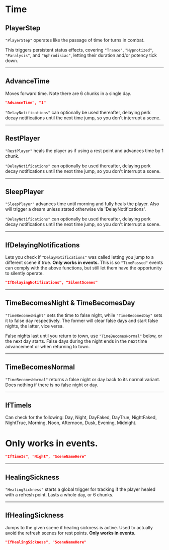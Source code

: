 # Time
## PlayerStep
`"PlayerStep"` operates like the passage of time for turns in combat.

This triggers persistent status effects, covering `"Trance"`,
`"Hypnotized"`, `"Paralysis"`, and `"Aphrodisiac"`, letting their
duration and/or potency tick down.

------------------------------------------------------------------------

## AdvanceTime
Moves forward time. Note there are 6 chunks in a single day.

``` json
"AdvanceTime", "1"
```

`"DelayNotifications"` can optionally be used thereafter, delaying perk
decay notifications until the next time jump, so you don't interrupt a
scene.

------------------------------------------------------------------------

## RestPlayer
`"RestPlayer"` heals the player as if using a rest point and advances
time by 1 chunk.

`"DelayNotifications"` can optionally be used thereafter, delaying perk
decay notifications until the next time jump, so you don't interrupt a
scene.

------------------------------------------------------------------------

## SleepPlayer <a id="sleep-functions"></a>
`"SleepPlayer"` advances time until morning and fully heals the player.
Also will trigger a dream unless stated otherwise via
'DelayNotifications'.

`"DelayNotifications"` can optionally be used thereafter, delaying perk
decay notifications until the next time jump, so you don't interrupt a
scene.

------------------------------------------------------------------------

## IfDelayingNotifications
Lets you check if `"DelayNotifications"` was called letting you jump to
a different scene if true. **Only works in events.** This is so
`"TimePassed"` events can comply with the above functions, but still let
them have the opportunity to silently operate.

``` json
"IfDelayingNotifications", "SilentScenes"
```

------------------------------------------------------------------------

## TimeBecomesNight & TimeBecomesDay
`"TimeBecomesNight"` sets the time to false night, while
`"TimeBecomesDay"` sets it to false day respectively. The former will
clear false days and start false nights, the latter, vice versa.

False nights last until you return to town, use `"TimeBecomesNormal"`
below, or the next day starts. False days during the night ends in the
next time advancement or when returning to town.

------------------------------------------------------------------------

## TimeBecomesNormal
`"TimeBecomesNormal"` returns a false night or day back to its normal
variant. Does nothing if there is no false night or day.

------------------------------------------------------------------------

## IfTimeIs
Can check for the following: Day, Night, DayFaked, DayTrue, NightFaked,
NightTrue, Morning, Noon, Afternoon, Dusk, Evening, Midnight.

# Only works in events.
``` json
"IfTimeIs", "Night", "SceneNameHere"
```

------------------------------------------------------------------------

## HealingSickness
`"HealingSickness"` starts a global trigger for tracking if the player
healed with a refresh point. Lasts a whole day, or 6 chunks.

------------------------------------------------------------------------

## IfHealingSickness
Jumps to the given scene if healing sickness is active. Used to actually
avoid the refresh scenes for rest points. **Only works in events.**

``` json
"IfHealingSickness", "SceneNameHere"
```
